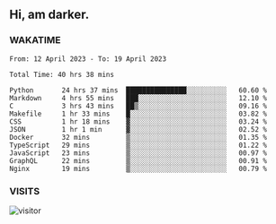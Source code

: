 ## Hi, am darker.

### WAKATIME

<!--START_SECTION:waka-->

```text
From: 12 April 2023 - To: 19 April 2023

Total Time: 40 hrs 38 mins

Python       24 hrs 37 mins  ███████████████░░░░░░░░░░   60.60 %
Markdown     4 hrs 55 mins   ███░░░░░░░░░░░░░░░░░░░░░░   12.10 %
C            3 hrs 43 mins   ██▒░░░░░░░░░░░░░░░░░░░░░░   09.16 %
Makefile     1 hr 33 mins    █░░░░░░░░░░░░░░░░░░░░░░░░   03.82 %
CSS          1 hr 18 mins    ▓░░░░░░░░░░░░░░░░░░░░░░░░   03.24 %
JSON         1 hr 1 min      ▓░░░░░░░░░░░░░░░░░░░░░░░░   02.52 %
Docker       32 mins         ▒░░░░░░░░░░░░░░░░░░░░░░░░   01.35 %
TypeScript   29 mins         ▒░░░░░░░░░░░░░░░░░░░░░░░░   01.22 %
JavaScript   23 mins         ▒░░░░░░░░░░░░░░░░░░░░░░░░   00.97 %
GraphQL      22 mins         ▒░░░░░░░░░░░░░░░░░░░░░░░░   00.91 %
Nginx        19 mins         ▒░░░░░░░░░░░░░░░░░░░░░░░░   00.79 %
```

<!--END_SECTION:waka-->

### VISITS
<!-- i should probably build this when i will have some time -->
![visitor](https://profile-counter.glitch.me/sanix-darker/count.svg)

